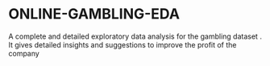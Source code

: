 # ONLINE-GAMBLING-EDA

A complete and detailed exploratory data analysis for the gambling dataset . It gives detailed insights and suggestions to improve the profit of the company 
